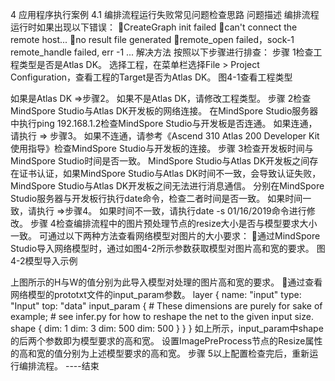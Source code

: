 4 应用程序执行案例
4.1 编排流程运行失败常见问题检查思路
问题描述
编排流程运行时如果出现以下错误：
CreateGraph init failed
can't connect the remote host...
no result file generated
remote_open failed，sock-1
remote_handle failed, err -1
...
解决方法
按照以下步骤进行排查：
步骤 1检查工程类型是否是Atlas DK。
选择工程，在菜单栏选择File > Project Configuration，查看工程的Target是否为Atlas DK。
图4-1查看工程类型


如果是Atlas DK =>步骤2。
如果不是Atlas DK，请修改工程类型。
步骤 2检查MindSpore Studio与Atlas DK开发板的网络连接。
在MindSpore Studio服务器中执行ping 192.168.1.2检查MindSpore Studio与开发板是否连通。
如果连通，请执行 => 步骤3。
如果不连通，请参考《Ascend 310 Atlas 200 Developer Kit 使用指导》检查MindSpore Studio与开发板的连接。
步骤 3检查开发板时间与MindSpore Studio时间是否一致。
MindSpore Studio与Atlas DK开发板之间存在证书认证，如果MindSpore Studio与Atlas DK时间不一致，会导致认证失败，MindSpore Studio与Atlas DK开发板之间无法进行消息通信。
分别在MindSpore Studio服务器与开发板行执行date命令，检查二者时间是否一致。
如果时间一致，请执行 =>步骤4。
如果时间不一致，请执行date -s 01/16/2019命令进行修改。
步骤 4检查编排流程中的图片预处理节点的resize大小是否与模型要求大小一致。
可通过以下两种方法查看网络模型对图片的大小要求：
通过MindSpore Studio导入网络模型时，通过如图4-2所示参数获取模型对图片高和宽的要求。
图4-2模型导入示例


上图所示的H与W的值分别为此导入模型对处理的图片高和宽的要求。
通过查看网络模型的prototxt文件的input_param参数。
layer { 
  name: "input" 
  type: "Input" 
  top: "data" 
  input_param { 
    # These dimensions are purely for sake of example; 
    # see infer.py for how to reshape the net to the given input size. 
    shape { dim: 1 dim: 3 dim: 500 dim: 500 } 
  } 
}
如上所示，input_param中shape的后两个参数即为模型要求的高和宽。
设置ImagePreProcess节点的Resize属性的高和宽的值分别为上述模型要求的高和宽。
步骤 5以上配置检查完后，重新运行编排流程。
----结束

